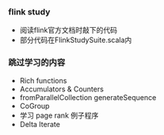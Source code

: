 ### flink study

* 阅读flink官方文档时敲下的代码
* 部分代码在FlinkStudySuite.scala内


### 跳过学习的内容
* Rich functions
* Accumulators & Counters
* fromParallelCollection generateSequence
* CoGroup
* 学习 page rank 例子程序
* Delta Iterate

